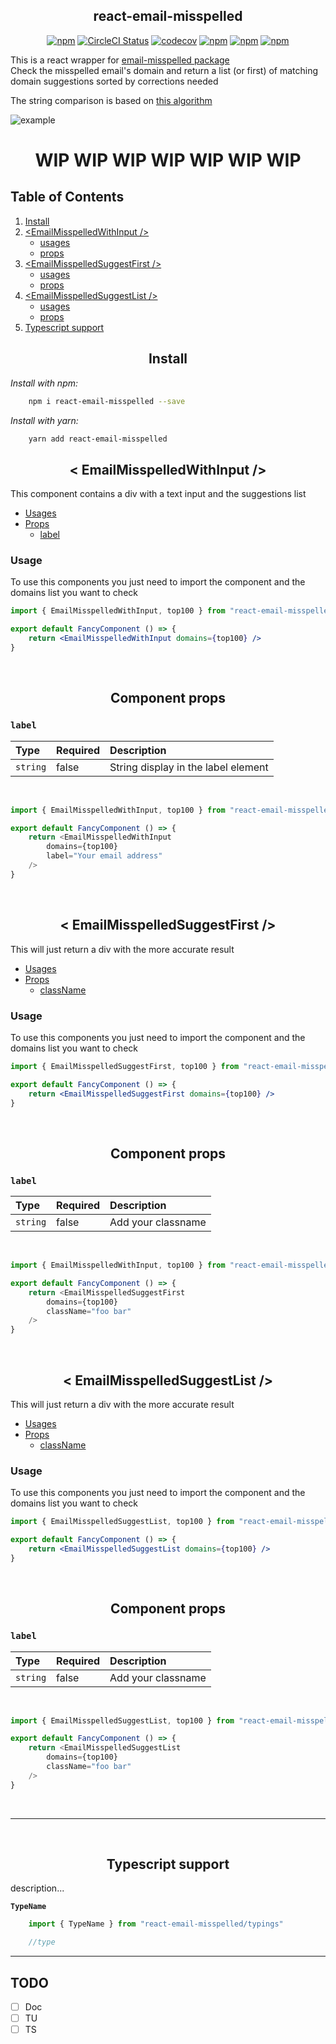 <h2 align="center">react-email-misspelled</h2>  

<div align="center">  

[![npm](https://img.shields.io/npm/v/react-email-misspelled.svg?style=flat-square)](https://www.npmjs.com/package/react-email-misspelled)
[![CircleCI Status](https://img.shields.io/circleci/build/github/sl-julienamblard/react-email-misspelled/master?style=flat-square)](https://circleci.com/gh/sl-julienamblard/react-email-misspelled)
[![codecov](https://img.shields.io/codecov/c/github/sl-julienamblard/react-email-misspelled?logo=codecov&style=flat-square)](https://codecov.io/gh/sl-julienamblard/react-email-misspelled)
[![npm](https://img.shields.io/bundlephobia/minzip/react-email-misspelled?style=flat-square)](https://www.npmjs.com/package/react-email-misspelled)
[![npm](https://img.shields.io/npm/dt/react-email-misspelled.svg?style=flat-square)](https://www.npmjs.com/package/react-email-misspelled)
[![npm](https://img.shields.io/npm/l/react-email-misspelled.svg?style=flat-square)](https://github.com/sl-julienamblard/react-email-misspelled/blob/master/LICENSE)

</div>  

This is a react wrapper for [email-misspelled package](https://www.npmjs.com/package/email-misspelled)  
Check the misspelled email's domain and return a list (or first) of matching domain suggestions sorted by corrections needed

The string comparison is based on [this algorithm](https://github.com/trekhleb/javascript-algorithms/tree/master/src/algorithms/string/levenshtein-distance)

<!-- ## [live codepen demo](https://codepen.io/Capse/full/LYGVRoP) -->

![example](https://raw.githubusercontent.com/sl-julienamblard/react-email-misspelled/master/doc/example.gif)

<h1 align="center">WIP WIP WIP WIP WIP WIP WIP</h1>  

## Table of Contents

1. [Install](#install)
1. [\<EmailMisspelledWithInput />](#cmpwithinput)
    - [usages](#cmpwithinput_usages)
    - [props](#cmpwithinput_props)
1. [\<EmailMisspelledSuggestFirst />](#cmpsuggestfirst)
    - [usages](#cmpsuggestfirst_usages)
    - [props](#cmpsuggestfirst_props)
1. [\<EmailMisspelledSuggestList />](#cmpsuggestall)
    - [usages](#cmpsuggestall_usages)
    - [props](#cmpsuggestall_props)
1. [Typescript support](#types)

<a id="install"></a>

<h2 align="center">Install</h2>

*Install with npm:*

```bash
    npm i react-email-misspelled --save
```

*Install with yarn:*

```bash
    yarn add react-email-misspelled
```

<a id="cmpwithinput"></a>

<h2 align="center">< EmailMisspelledWithInput /></h2>

This component contains a div with a text input and the suggestions list

- [Usages](#cmpwithinput_usages)  
- [Props](#cmpwithinput_props)  
    - [label](cmpwithinput_props_label)

<a id="cmpwithinput_usages"></a>

### Usage
To use this components you just need to import the component and the domains list you want to check

```jsx
import { EmailMisspelledWithInput, top100 } from "react-email-misspelled"

export default FancyComponent () => {
    return <EmailMisspelledWithInput domains={top100} />
}

```

<br />


<a id="cmpwithinput_props"></a>

<h2 align="center">Component props</h2>

### `label` <a id="cmpwithinput_props_label"></a>

| Type | Required | Description |
| :--- | :------- | :---------- |
| `string` | false | String display in the label element |

<br />

```js
import { EmailMisspelledWithInput, top100 } from "react-email-misspelled"

export default FancyComponent () => {  
    return <EmailMisspelledWithInput  
        domains={top100}  
        label="Your email address"  
    />  
}  
```

<br />


















<a id="cmpsuggestfirst"></a>

<h2 align="center">< EmailMisspelledSuggestFirst /></h2>

This will just return a div with the more accurate result

- [Usages](#cmpsuggestfirst_usages)  
- [Props](#cmpsuggestfirst_props)  
    - [className](cmpsuggestfirst_props_classname)

<a id="cmpsuggestfirst_usages"></a>

### Usage
To use this components you just need to import the component and the domains list you want to check

```jsx
import { EmailMisspelledSuggestFirst, top100 } from "react-email-misspelled"

export default FancyComponent () => {
    return <EmailMisspelledSuggestFirst domains={top100} />
}

```

<br />


<a id="cmpsuggestfirst_props"></a>

<h2 align="center">Component props</h2>

### `label` <a id="cmpsuggestfirst_props_classname"></a>

| Type | Required | Description |
| :--- | :------- | :---------- |
| `string` | false | Add your classname |

<br />

```js
import { EmailMisspelledWithInput, top100 } from "react-email-misspelled"

export default FancyComponent () => {  
    return <EmailMisspelledSuggestFirst  
        domains={top100}  
        className="foo bar"  
    />  
}  
```

<br />



















<a id="cmpsuggestall"></a>

<h2 align="center">< EmailMisspelledSuggestList /></h2>

This will just return a div with the more accurate result

- [Usages](#cmpsuggestall_usages)  
- [Props](#cmpsuggestall_props)  
    - [className](cmpsuggestall_props_classname)

<a id="cmpsuggestall_usages"></a>

### Usage
To use this components you just need to import the component and the domains list you want to check

```jsx
import { EmailMisspelledSuggestList, top100 } from "react-email-misspelled"

export default FancyComponent () => {
    return <EmailMisspelledSuggestList domains={top100} />
}

```

<br />


<a id="cmpsuggestall_props"></a>

<h2 align="center">Component props</h2>

### `label` <a id="cmpsuggestall_props_classname"></a>

| Type | Required | Description |
| :--- | :------- | :---------- |
| `string` | false | Add your classname |

<br />

```js
import { EmailMisspelledSuggestList, top100 } from "react-email-misspelled"

export default FancyComponent () => {  
    return <EmailMisspelledSuggestList  
        domains={top100}  
        className="foo bar"  
    />  
}  
```

<br />
































---


<br />

<a id="types"></a>  

<h2 align="center">Typescript support</h2>  

description...

<a id="TDomainList"></a>  

**`TypeName`**
```ts
    import { TypeName } from "react-email-misspelled/typings"

    //type
```

---

## TODO
- [ ] Doc
- [ ] TU
- [ ] TS
